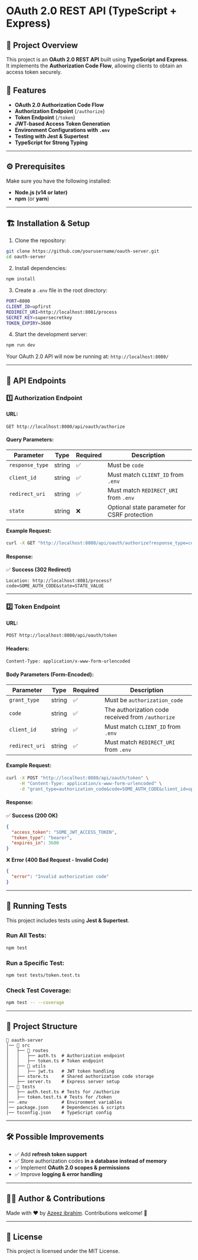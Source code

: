 # OAuth 2.0 REST API (TypeScript + Express)

## 🚀 Project Overview
This project is an **OAuth 2.0 REST API** built using **TypeScript and Express**. It implements the **Authorization Code Flow**, allowing clients to obtain an access token securely. 

## 📜 Features
- **OAuth 2.0 Authorization Code Flow**
- **Authorization Endpoint** (`/authorize`)
- **Token Endpoint** (`/token`)
- **JWT-based Access Token Generation**
- **Environment Configurations with `.env`**
- **Testing with Jest & Supertest**
- **TypeScript for Strong Typing**

---

## ⚙️ Prerequisites
Make sure you have the following installed:
- **Node.js (v14 or later)**
- **npm** (or **yarn**)

---

## 🏗️ Installation & Setup
1. Clone the repository:
```sh
git clone https://github.com/yourusername/oauth-server.git
cd oauth-server
```

2. Install dependencies:
```sh
npm install
```

3. Create a `.env` file in the root directory:
```sh
PORT=8080
CLIENT_ID=upfirst
REDIRECT_URI=http://localhost:8081/process
SECRET_KEY=supersecretkey
TOKEN_EXPIRY=3600
```

4. Start the development server:
```sh
npm run dev
```

Your OAuth 2.0 API will now be running at: `http://localhost:8080/`

---

## 🔗 API Endpoints
### **1️⃣ Authorization Endpoint**
#### **URL:**
```
GET http://localhost:8080/api/oauth/authorize
```
#### **Query Parameters:**
| Parameter      | Type   | Required | Description |
|--------------|--------|----------|-------------|
| `response_type` | string | ✅ | Must be `code` |
| `client_id`  | string | ✅ | Must match `CLIENT_ID` from `.env` |
| `redirect_uri` | string | ✅ | Must match `REDIRECT_URI` from `.env` |
| `state` | string | ❌ | Optional state parameter for CSRF protection |

#### **Example Request:**
```sh
curl -X GET "http://localhost:8080/api/oauth/authorize?response_type=code&client_id=upfirst&redirect_uri=http://localhost:8081/process"
```
#### **Response:**
✅ **Success (302 Redirect)**
```
Location: http://localhost:8081/process?code=SOME_AUTH_CODE&state=STATE_VALUE
```

---

### **2️⃣ Token Endpoint**
#### **URL:**
```
POST http://localhost:8080/api/oauth/token
```
#### **Headers:**
```sh
Content-Type: application/x-www-form-urlencoded
```
#### **Body Parameters (Form-Encoded):**
| Parameter      | Type   | Required | Description |
|--------------|--------|----------|-------------|
| `grant_type`  | string | ✅ | Must be `authorization_code` |
| `code`  | string | ✅ | The authorization code received from `/authorize` |
| `client_id`  | string | ✅ | Must match `CLIENT_ID` from `.env` |
| `redirect_uri` | string | ✅ | Must match `REDIRECT_URI` from `.env` |

#### **Example Request:**
```sh
curl -X POST "http://localhost:8080/api/oauth/token" \
     -H "Content-Type: application/x-www-form-urlencoded" \
     -d "grant_type=authorization_code&code=SOME_AUTH_CODE&client_id=upfirst&redirect_uri=http://localhost:8081/process"
```
#### **Response:**
✅ **Success (200 OK)**
```json
{
  "access_token": "SOME_JWT_ACCESS_TOKEN",
  "token_type": "bearer",
  "expires_in": 3600
}
```
❌ **Error (400 Bad Request - Invalid Code)**
```json
{
  "error": "Invalid authorization code"
}
```

---

## 🧪 Running Tests
This project includes tests using **Jest & Supertest**.

### **Run All Tests:**
```sh
npm test
```
### **Run a Specific Test:**
```sh
npm test tests/token.test.ts
```
### **Check Test Coverage:**
```sh
npm test -- --coverage
```

---

## 📂 Project Structure
```
📁 oauth-server
│── 📁 src
│   ├── 📁 routes
│   │   ├── auth.ts  # Authorization endpoint
│   │   ├── token.ts # Token endpoint
│   ├── 📁 utils
│   │   ├── jwt.ts   # JWT token handling
│   ├── store.ts     # Shared authorization code storage
│   ├── server.ts    # Express server setup
│── 📁 tests
│   ├── auth.test.ts # Tests for /authorize
│   ├── token.test.ts # Tests for /token
│── .env             # Environment variables
│── package.json     # Dependencies & scripts
│── tsconfig.json    # TypeScript config
```

---

## 🛠️ Possible Improvements
- ✅ Add **refresh token support**
- ✅ Store authorization codes **in a database instead of memory**
- ✅ Implement **OAuth 2.0 scopes & permissions**
- ✅ Improve **logging & error handling**

---

## 👨‍💻 Author & Contributions
Made with ❤️ by [Azeez ibrahim](https://github.com/kunmi02). Contributions welcome! 🚀

---

## 📜 License
This project is licensed under the MIT License.

